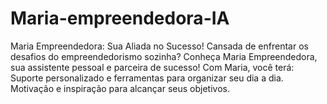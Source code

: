 # Maria-empreendedora-IA
Maria Empreendedora: Sua Aliada no Sucesso!  Cansada de enfrentar os desafios do empreendedorismo sozinha?  Conheça Maria Empreendedora, sua assistente pessoal e parceira de sucesso!  Com Maria, você terá: Suporte personalizado e ferramentas para organizar seu dia a dia. Motivação e inspiração para alcançar seus objetivos. 
